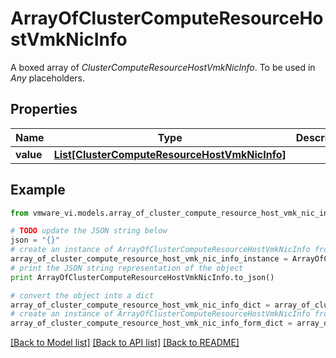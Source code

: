 # ArrayOfClusterComputeResourceHostVmkNicInfo

A boxed array of *ClusterComputeResourceHostVmkNicInfo*. To be used in *Any* placeholders. 

## Properties
Name | Type | Description | Notes
------------ | ------------- | ------------- | -------------
**value** | [**List[ClusterComputeResourceHostVmkNicInfo]**](ClusterComputeResourceHostVmkNicInfo.md) |  | 

## Example

```python
from vmware_vi.models.array_of_cluster_compute_resource_host_vmk_nic_info import ArrayOfClusterComputeResourceHostVmkNicInfo

# TODO update the JSON string below
json = "{}"
# create an instance of ArrayOfClusterComputeResourceHostVmkNicInfo from a JSON string
array_of_cluster_compute_resource_host_vmk_nic_info_instance = ArrayOfClusterComputeResourceHostVmkNicInfo.from_json(json)
# print the JSON string representation of the object
print ArrayOfClusterComputeResourceHostVmkNicInfo.to_json()

# convert the object into a dict
array_of_cluster_compute_resource_host_vmk_nic_info_dict = array_of_cluster_compute_resource_host_vmk_nic_info_instance.to_dict()
# create an instance of ArrayOfClusterComputeResourceHostVmkNicInfo from a dict
array_of_cluster_compute_resource_host_vmk_nic_info_form_dict = array_of_cluster_compute_resource_host_vmk_nic_info.from_dict(array_of_cluster_compute_resource_host_vmk_nic_info_dict)
```
[[Back to Model list]](../README.md#documentation-for-models) [[Back to API list]](../README.md#documentation-for-api-endpoints) [[Back to README]](../README.md)


